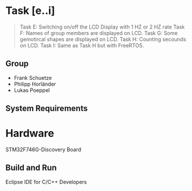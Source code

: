 # Task [e..i]
> Task  E: Switching on/off the LCD Display with 1 HZ or 2 HZ rate 
> Task  F: Names of group members are displayed on LCD.
> Task  G: Some gemotircal shapes are displayed on LCD.
> Task  H: Counting secounds on LCD.
> Task  I: Same as Task H but with FreeRTOS.   

## Group
- Frank Schuetze
- Philipp Horländer
- Lukas Poeppel

## System Requirements

# Hardware
STM32F746G-Discovery Board

## Build and Run
Eclipse IDE for C/C++ Developers



